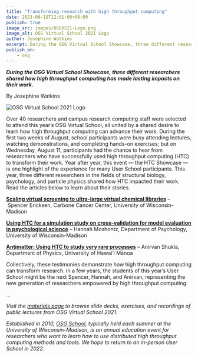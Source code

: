 ```yaml
---
title: "Transforming research with high throughput computing" 
date: 2021-08-19T12:01:00+00:00
publish: true
image_src: images/OSGVS21-Logo.png
image_alt: OSG Virtual School 2021 Logo
author: Josephine Watkins
excerpt: During the OSG Virtual School Showcase, three different researchers shared how high throughput computing has made lasting impacts on their work.
publish_on:
    - osg
--- 
```

***During the OSG Virtual School Showcase, three different researchers shared how high throughput computing has made lasting impacts on their work.***

By Josephine Watkins

<img src="{{ 'images/OSGVS21-Logo.png' | relative_url }}" alt="OSG Virtual School 2021 Logo"/>

Over 40 researchers and campus research computing staff were selected to attend this year’s OSG Virtual School, all united by a shared desire to learn how high throughput computing can advance their work. During the first two weeks of August, school participants were busy attending lectures, watching demonstrations, and completing hands-on exercises; but on Wednesday, August 11, participants had the chance to hear from researchers who have successfully used high throughput computing (HTC) to transform their work. Year after year, this event –– the HTC Showcase –– is one highlight of the experience for many User School participants. This year, three different researchers in the fields of structural biology, psychology, and particle physics shared how HTC impacted their work. Read the articles below to learn about their stories.

**[Scaling virtual screening to ultra-large virtual chemical libraries](https://path-cc.io/news/2021-08-19-Spencer-Showcase/)** – Spencer Ericksen, Carbone Cancer Center, University of Wisconsin-Madison

**[Using HTC for a simulation study on cross-validation for model evaluation in psychological science](https://path-cc.io/news/2021-08-19-Hannah-Showcase/)** – Hannah Moshontz, Department of Psychology, University of Wisconsin-Madison

**[Antimatter: Using HTC to study very rare processes](https://path-cc.io/news/2021-08-19-Anirvan-Showcase/)** – Anirvan Shukla, Department of Physics, University of Hawai’i Mānoa

Collectively, these testimonies demonstrate how high throughput computing can transform research. In a few years, the students of this year’s User School might be the next Spencer, Hannah, and Anirvan, representing the new generation of researchers empowered by high throughput computing.

...

*Visit the [materials page](https://opensciencegrid.org/virtual-school-2021/materials/) to browse slide decks, exercises, and recordings of public lectures from OSG Virtual School 2021.*

*Established in 2010, [OSG School](https://opensciencegrid.org/virtual-school-2021/), typically held each summer at the University of Wisconsin–Madison, is an annual education event for researchers who want to learn how to use distributed high throughput computing methods and tools. We hope to return to an in-person User School in 2022.*

